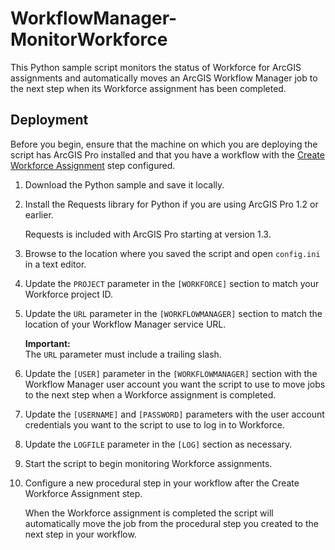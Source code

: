 # WorkflowManager-MonitorWorkforce

This Python sample script monitors the status of Workforce for ArcGIS assignments and automatically moves an ArcGIS Workflow Manager job to the next step when its Workforce assignment has been completed.

## Deployment

Before you begin, ensure that the machine on which you are deploying the script has ArcGIS Pro installed and that you have a workflow with the [Create Workforce Assignment](https://github.com/Esri/workflowmanager-samples/tree/master/CreateWorkforceAssignment) step configured.

1.  Download the Python sample and save it locally.

2.  Install the Requests library for Python if you are using ArcGIS Pro 1.2 or earlier.

    Requests is included with ArcGIS Pro starting at version 1.3.

3.  Browse to the location where you saved the script and open `config.ini` in a text editor.

4.  Update the `PROJECT` parameter in the `[WORKFORCE]` section to match your Workforce project ID.

5.  Update the `URL` parameter in the `[WORKFLOWMANAGER]` section to match the location of your Workflow Manager service URL.

    **Important:**  
    The `URL` parameter must include a trailing slash.

6.  Update the `[USER]` parameter in the `[WORKFLOWMANAGER]` section with the Workflow Manager user account you want the script to use to move jobs to the next step when a Workforce assignment is completed.

7.  Update the `[USERNAME]` and `[PASSWORD]` parameters with the user account credentials you want to the script to use to log in to Workforce.

8.  Update the `LOGFILE` parameter in the `[LOG]` section as necessary.

9.  Start the script to begin monitoring Workforce assignments.

10. Configure a new procedural step in your workflow after the Create Workforce Assignment step.

    When the Workforce assignment is completed the script will automatically move the job from the procedural step you created to the next step in your workflow.
